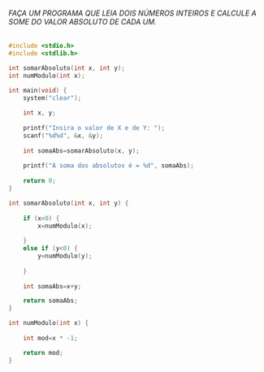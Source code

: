 ###### FAÇA UM PROGRAMA QUE LEIA DOIS NÚMEROS INTEIROS E CALCULE A SOME DO VALOR ABSOLUTO DE CADA UM.</br>


~~~c
#include <stdio.h>
#include <stdlib.h>

int somarAbsoluto(int x, int y);
int numModulo(int x);

int main(void) {
	system("clear");
	
	int x, y;
	
	printf("Insira o valor de X e de Y: ");
	scanf("%d%d", &x, &y);
	
	int somaAbs=somarAbsoluto(x, y);
	
	printf("A soma dos absolutos é = %d", somaAbs);
	
	return 0;
}

int somarAbsoluto(int x, int y) {
	
	if (x<0) {
		x=numModulo(x);
	
	} 
	else if (y<0) {
		y=numModulo(y);
	
	}
	
	int somaAbs=x+y;	

	return somaAbs;
}

int numModulo(int x) {
	
	int mod=x * -1;	

	return mod;
}
~~~
